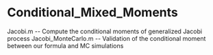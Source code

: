 # Conditional_Mixed_Moments
Jacobi.m -- Compute the conditional moments of generalized Jacobi process
Jacobi_MonteCarlo.m -- Validation of the conditional moment between our formula and MC simulations
